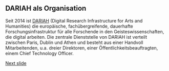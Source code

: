 ## DARIAH als Organisation

Seit 2014 ist [DARIAH](https://www.dariah.eu/) (Digital Research Infrastructure for Arts and Humanities) die europäische, fachübergreifende, dauerhafte Forschungsinfrastruktur für alle Forschende in den Geisteswissenschaften, die digital arbeiten.
Die zentrale Dienststelle von DARIAH ist verteilt zwischen Paris, Dublin und Athen und besteht aus einer Handvoll Mitarbeitenden, u.a. dreier Direktoren, einer Öffentlichkeitsbeauftragten, einem Chief Technology Officer.

[Next slide](03.md)
